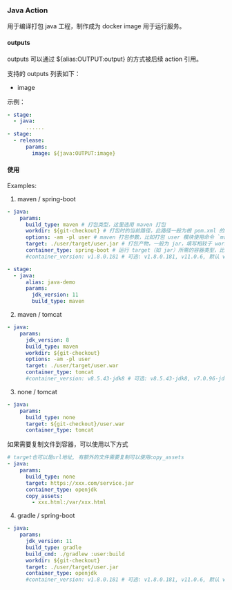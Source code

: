 ### Java Action

用于编译打包 java 工程，制作成为 docker image 用于运行服务。

#### outputs

outputs 可以通过 ${alias:OUTPUT:output} 的方式被后续 action 引用。

支持的 outputs 列表如下：

- image

示例：

```yaml
- stage:
  - java:
      ......
- stage:
  - release:
      params:
        image: ${java:OUTPUT:image}
```

#### 使用

Examples:

1. maven / spring-boot

```yaml
- java:
    params:
      build_type: maven # 打包类型，这里选用 maven 打包
      workdir: ${git-checkout} # 打包时的当前路径，此路径一般为根 pom.xml 的路径
      options: -am -pl user # maven 打包参数，比如打包 user 模块使用命令 `mvn clean package -am -pl user`，这里省略命令 `mvn clean package` 只需要填写参数
      target: ./user/target/user.jar # 打包产物，一般为 jar，填写相较于 workdir 的相对路径。文件必须存在，否则将会出错。
      container_type: spring-boot # 运行 target（如 jar）所需的容器类型，比如这里我们打包的结果是 spring-boot 的 fat jar，故使用 spring-boot container
      #container_version: v1.8.0.181 # 可选: v1.8.0.181, v11.0.6, 默认 v1.8.0.181
```

```yaml
- stage:
  - java:
      alias: java-demo
      params:
        jdk_version: 11
        build_type: maven
```
2. maven / tomcat

```yaml
- java:
    params:
      jdk_version: 8
      build_type: maven
      workdir: ${git-checkout}
      options: -am -pl user
      target: ./user/target/user.war
      container_type: tomcat
      #container_version: v8.5.43-jdk8 # 可选: v8.5.43-jdk8, v7.0.96-jdk8, 默认 v8.5.43-jdk8
```

3. none / tomcat

```yaml
- java:
    params:
      build_type: none
      target: ${git-checkout}/user.war
      container_type: tomcat
```

如果需要复制文件到容器，可以使用以下方式

```yaml
# target也可以是url地址, 有额外的文件需要复制可以使用copy_assets
- java:
    params:
      build_type: none
      target: https://xxx.com/service.jar
      container_type: openjdk
      copy_assets:
        - xxx.html:/var/xxx.html
```

4. gradle / spring-boot

```yaml
- java:
    params:
      jdk_version: 11
      build_type: gradle
      build_cmd: ./gradlew :user:build
      workdir: ${git-checkout}
      target: ./user/target/user.jar
      container_type: openjdk
      #container_version: v1.8.0.181 # 可选: v1.8.0.181, v11.0.6, 默认 v1.8.0.181
```